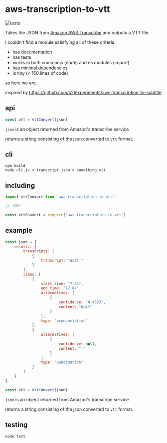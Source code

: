 # aws-transcription-to-vtt

![tests](https://github.com/mreinstein/aws-transcription-to-vtt/actions/workflows/main.yml/badge.svg)


Takes the JSON from [Amazon AWS Transcribe](https://aws.amazon.com/transcribe/) and outputs a VTT file.

I couldn't find a module satisfying all of these criteria:
* has documentation
* has tests
* works in both commonjs (node) and es modules (import)
* has minimal dependencies
* is tiny (< 150 lines of code)

so here we are.


inspired by https://github.com/s2texperiments/aws-transcription-to-subtitle


## api

```javascript
const vtt = vttConvert(json)
```

`json` is an object returned from Amazon's transcribe service

returns a string consisting of the json converted to `vtt` format.

## cli

```
npm build
node cli.js < transcript.json > something.vtt
```

## including

```javascript
import vttConvert from 'aws-transcription-to-vtt'

// *OR*

const vttConvert = require('aws-transcription-to-vtt')
```


## example
```javascript
const json = {
	results: {
        transcripts: [
            {
                transcript: "Wait."
            }
        ],
        items: [
            {
                start_time: "7.84",
                end_time: "12.87",
                alternatives: [
                    {
                        confidence: "0.4523",
                        content: "Wait"
                    }
                ],
                type: "pronunciation"
            },
            {
                alternatives: [
                    {
                        confidence: null,
                        content: "."
                    }
                ],
                type: "punctuation"
            }
        ]
    }
}

const vtt = vttConvert(json)
```

`json` is an object returned from Amazon's transcribe service

returns a string consisting of the json converted to `vtt` format.


## testing
```javascript
node test
```
